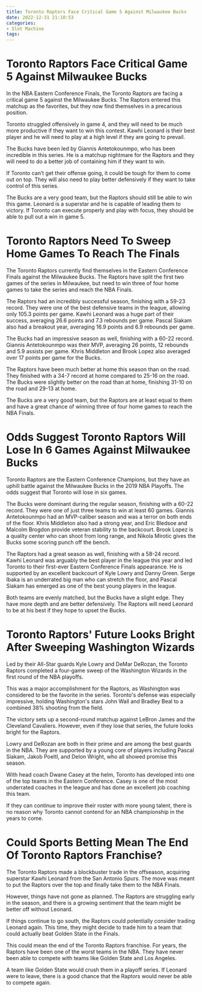 ```yaml
---
title: Toronto Raptors Face Critical Game 5 Against Milwaukee Bucks
date: 2022-12-31 21:10:53
categories:
- Slot Machine
tags:
---
```



#  Toronto Raptors Face Critical Game 5 Against Milwaukee Bucks

In the NBA Eastern Conference Finals, the Toronto Raptors are facing a critical game 5 against the Milwaukee Bucks. The Raptors entered this matchup as the favorites, but they now find themselves in a precarious position.

Toronto struggled offensively in game 4, and they will need to be much more productive if they want to win this contest. Kawhi Leonard is their best player and he will need to play at a high level if they are going to prevail.

The Bucks have been led by Giannis Antetokounmpo, who has been incredible in this series. He is a matchup nightmare for the Raptors and they will need to do a better job of containing him if they want to win.

If Toronto can’t get their offense going, it could be tough for them to come out on top. They will also need to play better defensively if they want to take control of this series.

The Bucks are a very good team, but the Raptors should still be able to win this game. Leonard is a superstar and he is capable of leading them to victory. If Toronto can execute properly and play with focus, they should be able to pull out a win in game 5.

#  Toronto Raptors Need To Sweep Home Games To Reach The Finals

The Toronto Raptors currently find themselves in the Eastern Conference Finals against the Milwaukee Bucks. The Raptors have split the first two games of the series in Milwaukee, but need to win three of four home games to take the series and reach the NBA Finals.

The Raptors had an incredibly successful season, finishing with a 59-23 record. They were one of the best defensive teams in the league, allowing only 105.3 points per game. Kawhi Leonard was a huge part of their success, averaging 26.6 points and 7.3 rebounds per game. Pascal Siakam also had a breakout year, averaging 16.9 points and 6.9 rebounds per game.

The Bucks had an impressive season as well, finishing with a 60-22 record. Giannis Antetokounmpo was their MVP, averaging 26 points, 12 rebounds and 5.9 assists per game. Khris Middleton and Brook Lopez also averaged over 17 points per game for the Bucks.

The Raptors have been much better at home this season than on the road. They finished with a 34-7 record at home compared to 25-16 on the road. The Bucks were slightly better on the road than at home, finishing 31-10 on the road and 29-13 at home.

The Bucks are a very good team, but the Raptors are at least equal to them and have a great chance of winning three of four home games to reach the NBA Finals.

#  Odds Suggest Toronto Raptors Will Lose In 6 Games Against Milwaukee Bucks

Toronto Raptors are the Eastern Conference Champions, but they have an uphill battle against the Milwaukee Bucks in the 2019 NBA Playoffs. The odds suggest that Toronto will lose in six games.

The Bucks were dominant during the regular season, finishing with a 60-22 record. They were one of just three teams to win at least 60 games. Giannis Antetokounmpo had an MVP-caliber season and was a terror on both ends of the floor. Khris Middleton also had a strong year, and Eric Bledsoe and Malcolm Brogdon provide veteran stability to the backcourt. Brook Lopez is a quality center who can shoot from long range, and Nikola Mirotic gives the Bucks some scoring punch off the bench.

The Raptors had a great season as well, finishing with a 58-24 record. Kawhi Leonard was arguably the best player in the league this year and led Toronto to their first-ever Eastern Conference Finals appearance. He is supported by an excellent backcourt of Kyle Lowry and Danny Green. Serge Ibaka is an underrated big man who can stretch the floor, and Pascal Siakam has emerged as one of the best young players in the league.

Both teams are evenly matched, but the Bucks have a slight edge. They have more depth and are better defensively. The Raptors will need Leonard to be at his best if they hope to upset the Bucks.

#  Toronto Raptors' Future Looks Bright After Sweeping Washington Wizards

Led by their All-Star guards Kyle Lowry and DeMar DeRozan, the Toronto Raptors completed a four-game sweep of the Washington Wizards in the first round of the NBA playoffs.

This was a major accomplishment for the Raptors, as Washington was considered to be the favorite in the series. Toronto's defense was especially impressive, holding Washington's stars John Wall and Bradley Beal to a combined 38% shooting from the field.

The victory sets up a second-round matchup against LeBron James and the Cleveland Cavaliers. However, even if they lose that series, the future looks bright for the Raptors.

Lowry and DeRozan are both in their prime and are among the best guards in the NBA. They are supported by a young core of players including Pascal Siakam, Jakob Poeltl, and Delon Wright, who all showed promise this season.

With head coach Dwane Casey at the helm, Toronto has developed into one of the top teams in the Eastern Conference. Casey is one of the most underrated coaches in the league and has done an excellent job coaching this team.

If they can continue to improve their roster with more young talent, there is no reason why Toronto cannot contend for an NBA championship in the years to come.

# Could Sports Betting Mean The End Of Toronto Raptors Franchise?

The Toronto Raptors made a blockbuster trade in the offseason, acquiring superstar Kawhi Leonard from the San Antonio Spurs. The move was meant to put the Raptors over the top and finally take them to the NBA Finals.

However, things have not gone as planned. The Raptors are struggling early in the season, and there is a growing sentiment that the team might be better off without Leonard.

If things continue to go south, the Raptors could potentially consider trading Leonard again. This time, they might decide to trade him to a team that could actually beat Golden State in the Finals.

This could mean the end of the Toronto Raptors franchise. For years, the Raptors have been one of the worst teams in the NBA. They have never been able to compete with teams like Golden State and Los Angeles.

A team like Golden State would crush them in a playoff series. If Leonard were to leave, there is a good chance that the Raptors would never be able to compete again.
